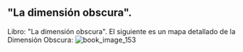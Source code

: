 ## "La dimensión obscura".
Libro: "La dimensión obscura".
El siguiente es un mapa detallado de la Dimensión Obscura:
![book_image_153](https://media.discordapp.net/attachments/1105643336989159555/1105647705922994196/153.png)